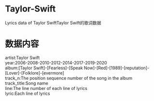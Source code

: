 # Taylor-Swift
Lyrics data of Taylor SwiftTaylor Swift的歌词数据
# 数据内容
artist:Taylor Swift  
year:2006-2008-2010-2012-2014-2017-2019-2020  
album:[Taylor Swift]-[Fearless]-[Speak Now]-[Red]-[1989]-[reputation]-[Lover]-[Folklore]-[evermore]  
track_n:The position sequence number of the song in the album  
track_title:Song name  
line:The line number of each line of lyrics  
lyric:Each line of lyrics  









































































































